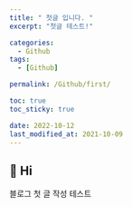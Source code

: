 ```yaml
---
title: " 첫글 입니다. "
excerpt: "첫글 테스트!"

categories:
  - Github
tags:
  - [Github]

permalink: /Github/first/

toc: true
toc_sticky: true

date: 2022-10-12
last_modified_at: 2021-10-09
---
```


## 💫 Hi

블로그 첫 글 작성 테스트

